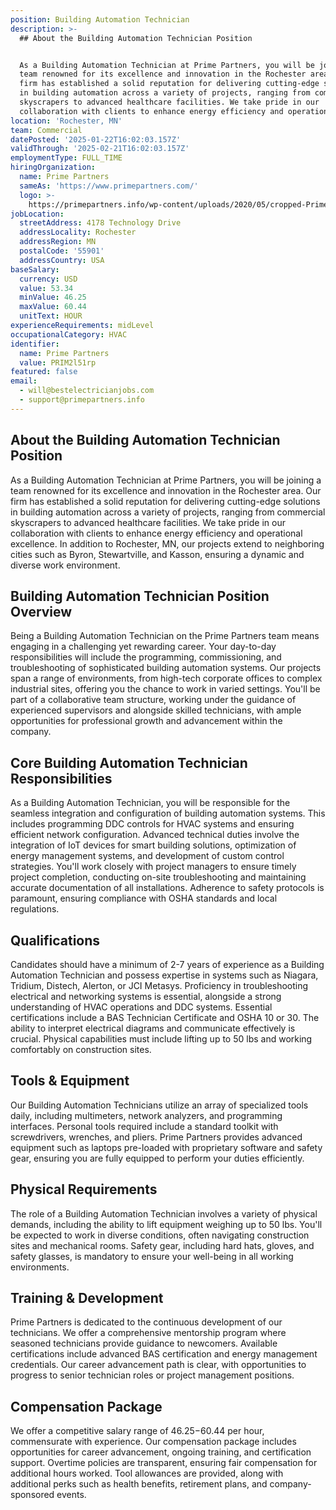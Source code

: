 ```yaml
---
position: Building Automation Technician
description: >-
  ## About the Building Automation Technician Position


  As a Building Automation Technician at Prime Partners, you will be joining a
  team renowned for its excellence and innovation in the Rochester area. Our
  firm has established a solid reputation for delivering cutting-edge solutions
  in building automation across a variety of projects, ranging from commercial
  skyscrapers to advanced healthcare facilities. We take pride in our
  collaboration with clients to enhance energy efficiency and operational...
location: 'Rochester, MN'
team: Commercial
datePosted: '2025-01-22T16:02:03.157Z'
validThrough: '2025-02-21T16:02:03.157Z'
employmentType: FULL_TIME
hiringOrganization:
  name: Prime Partners
  sameAs: 'https://www.primepartners.com/'
  logo: >-
    https://primepartners.info/wp-content/uploads/2020/05/cropped-Prime-Partners-Logo-NO-BG-1.png
jobLocation:
  streetAddress: 4178 Technology Drive
  addressLocality: Rochester
  addressRegion: MN
  postalCode: '55901'
  addressCountry: USA
baseSalary:
  currency: USD
  value: 53.34
  minValue: 46.25
  maxValue: 60.44
  unitText: HOUR
experienceRequirements: midLevel
occupationalCategory: HVAC
identifier:
  name: Prime Partners
  value: PRIM2l51rp
featured: false
email:
  - will@bestelectricianjobs.com
  - support@primepartners.info
---
```




## About the Building Automation Technician Position

As a Building Automation Technician at Prime Partners, you will be joining a team renowned for its excellence and innovation in the Rochester area. Our firm has established a solid reputation for delivering cutting-edge solutions in building automation across a variety of projects, ranging from commercial skyscrapers to advanced healthcare facilities. We take pride in our collaboration with clients to enhance energy efficiency and operational excellence. In addition to Rochester, MN, our projects extend to neighboring cities such as Byron, Stewartville, and Kasson, ensuring a dynamic and diverse work environment.

## Building Automation Technician Position Overview

Being a Building Automation Technician on the Prime Partners team means engaging in a challenging yet rewarding career. Your day-to-day responsibilities will include the programming, commissioning, and troubleshooting of sophisticated building automation systems. Our projects span a range of environments, from high-tech corporate offices to complex industrial sites, offering you the chance to work in varied settings. You'll be part of a collaborative team structure, working under the guidance of experienced supervisors and alongside skilled technicians, with ample opportunities for professional growth and advancement within the company.

## Core Building Automation Technician Responsibilities

As a Building Automation Technician, you will be responsible for the seamless integration and configuration of building automation systems. This includes programming DDC controls for HVAC systems and ensuring efficient network configuration. Advanced technical duties involve the integration of IoT devices for smart building solutions, optimization of energy management systems, and development of custom control strategies. You'll work closely with project managers to ensure timely project completion, conducting on-site troubleshooting and maintaining accurate documentation of all installations. Adherence to safety protocols is paramount, ensuring compliance with OSHA standards and local regulations.

## Qualifications

Candidates should have a minimum of 2-7 years of experience as a Building Automation Technician and possess expertise in systems such as Niagara, Tridium, Distech, Alerton, or JCI Metasys. Proficiency in troubleshooting electrical and networking systems is essential, alongside a strong understanding of HVAC operations and DDC systems. Essential certifications include a BAS Technician Certificate and OSHA 10 or 30. The ability to interpret electrical diagrams and communicate effectively is crucial. Physical capabilities must include lifting up to 50 lbs and working comfortably on construction sites.

## Tools & Equipment

Our Building Automation Technicians utilize an array of specialized tools daily, including multimeters, network analyzers, and programming interfaces. Personal tools required include a standard toolkit with screwdrivers, wrenches, and pliers. Prime Partners provides advanced equipment such as laptops pre-loaded with proprietary software and safety gear, ensuring you are fully equipped to perform your duties efficiently.

## Physical Requirements

The role of a Building Automation Technician involves a variety of physical demands, including the ability to lift equipment weighing up to 50 lbs. You'll be expected to work in diverse conditions, often navigating construction sites and mechanical rooms. Safety gear, including hard hats, gloves, and safety glasses, is mandatory to ensure your well-being in all working environments.

## Training & Development

Prime Partners is dedicated to the continuous development of our technicians. We offer a comprehensive mentorship program where seasoned technicians provide guidance to newcomers. Available certifications include advanced BAS certification and energy management credentials. Our career advancement path is clear, with opportunities to progress to senior technician roles or project management positions.

## Compensation Package

We offer a competitive salary range of $46.25-$60.44 per hour, commensurate with experience. Our compensation package includes opportunities for career advancement, ongoing training, and certification support. Overtime policies are transparent, ensuring fair compensation for additional hours worked. Tool allowances are provided, along with additional perks such as health benefits, retirement plans, and company-sponsored events.
